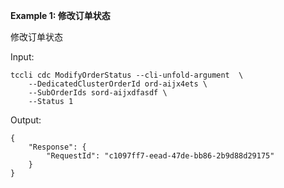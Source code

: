 **Example 1: 修改订单状态**

修改订单状态

Input: 

```
tccli cdc ModifyOrderStatus --cli-unfold-argument  \
    --DedicatedClusterOrderId ord-aijx4ets \
    --SubOrderIds sord-aijxdfasdf \
    --Status 1
```

Output: 
```
{
    "Response": {
        "RequestId": "c1097ff7-eead-47de-bb86-2b9d88d29175"
    }
}
```

